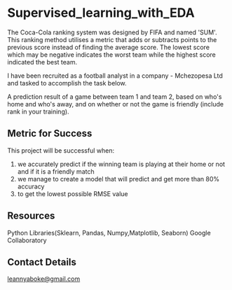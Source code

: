 # Supervised_learning_with_EDA

The Coca-Cola ranking system was designed by FIFA and named 'SUM'. This ranking method utilises a metric that 
adds or subtracts points to the previous score instead of finding the average score. The lowest score which 
may be negative indicates the worst team while the highest score indicated the best team.

I have been recruited as a football analyst in a company - Mchezopesa Ltd and tasked to accomplish the task below.

A prediction result of a game between team 1 and team 2, based on who's home and who's away, and on whether or not
the game is friendly (include rank in your training).

## Metric for Success
This project will be successful when:

1. we accurately predict if the winning team is playing at their home or not and if it is a friendly match
2. we manage to create a model that will predict and get more than 80% accuracy
3. to get the lowest possible RMSE value

## Resources
Python Libraries(Sklearn, Pandas, Numpy,Matplotlib, Seaborn)
Google Collaboratory

## Contact Details
leannyaboke@gmail.com

